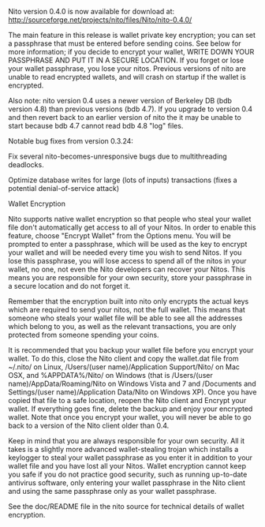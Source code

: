 Nito version 0.4.0 is now available for download at:
http://sourceforge.net/projects/nito/files/Nito/nito-0.4.0/

The main feature in this release is wallet private key encryption;
you can set a passphrase that must be entered before sending coins.
See below for more information; if you decide to encrypt your wallet,
WRITE DOWN YOUR PASSPHRASE AND PUT IT IN A SECURE LOCATION. If you
forget or lose your wallet passphrase, you lose your nitos.
Previous versions of nito are unable to read encrypted wallets,
and will crash on startup if the wallet is encrypted.

Also note: nito version 0.4 uses a newer version of Berkeley DB
(bdb version 4.8) than previous versions (bdb 4.7). If you upgrade
to version 0.4 and then revert back to an earlier version of nito
the it may be unable to start because bdb 4.7 cannot read bdb 4.8
"log" files.


Notable bug fixes from version 0.3.24:

Fix several nito-becomes-unresponsive bugs due to multithreading
deadlocks.

Optimize database writes for large (lots of inputs) transactions
(fixes a potential denial-of-service attack)


Wallet Encryption

Nito supports native wallet encryption so that people who steal your
wallet file don't automatically get access to all of your Nitos.
In order to enable this feature, choose "Encrypt Wallet" from the
Options menu.  You will be prompted to enter a passphrase, which
will be used as the key to encrypt your wallet and will be needed
every time you wish to send Nitos.  If you lose this passphrase,
you will lose access to spend all of the nitos in your wallet,
no one, not even the Nito developers can recover your Nitos.
This means you are responsible for your own security, store your
passphrase in a secure location and do not forget it.

Remember that the encryption built into nito only encrypts the
actual keys which are required to send your nitos, not the full
wallet.  This means that someone who steals your wallet file will
be able to see all the addresses which belong to you, as well as the
relevant transactions, you are only protected from someone spending
your coins.

It is recommended that you backup your wallet file before you
encrypt your wallet.  To do this, close the Nito client and
copy the wallet.dat file from ~/.nito/ on Linux, /Users/(user
name)/Application Support/Nito/ on Mac OSX, and %APPDATA%/Nito/
on Windows (that is /Users/(user name)/AppData/Roaming/Nito on
Windows Vista and 7 and /Documents and Settings/(user name)/Application
Data/Nito on Windows XP).  Once you have copied that file to a
safe location, reopen the Nito client and Encrypt your wallet.
If everything goes fine, delete the backup and enjoy your encrypted
wallet.  Note that once you encrypt your wallet, you will never be
able to go back to a version of the Nito client older than 0.4.

Keep in mind that you are always responsible for your own security.
All it takes is a slightly more advanced wallet-stealing trojan which
installs a keylogger to steal your wallet passphrase as you enter it
in addition to your wallet file and you have lost all your Nitos.
Wallet encryption cannot keep you safe if you do not practice
good security, such as running up-to-date antivirus software, only
entering your wallet passphrase in the Nito client and using the
same passphrase only as your wallet passphrase.

See the doc/README file in the nito source for technical details
of wallet encryption.
